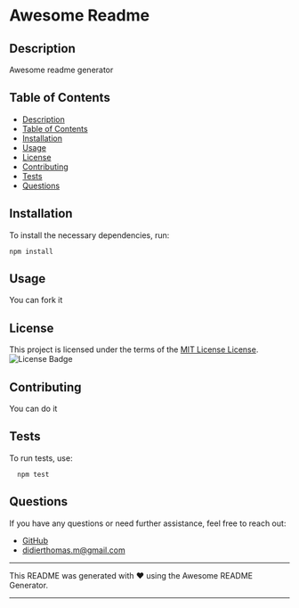 
  # Awesome Readme

  ## Description
  
  Awesome readme generator
  
  ## Table of Contents
  
  - [Description](#description)
  - [Table of Contents](#table-of-contents)
  - [Installation](#installation)
  - [Usage](#usage)
  - [License](#license)
  - [Contributing](#contributing)
  - [Tests](#tests)
  - [Questions](#questions)
  
  ## Installation
  
  To install the necessary dependencies, run:
  ```
  npm install
  ```
  
  ## Usage
  
  You can fork it
  
  ## License
  
  This project is licensed under the terms of the [MIT License License](https://api.github.com/licenses/mit).
  ![License Badge](https://img.shields.io/badge/License-MIT%20License-blue.svg)
  
  ## Contributing
  
  You can do it
  
  ## Tests
  
  To run tests, use:
  ```
    npm test
  ```
  
  ## Questions
  
  If you have any questions or need further assistance, feel free to reach out:
  
  - [GitHub](https://github.com/didierthomasm)
  - didierthomas.m@gmail.com
  
  ---
  
  This README was generated with ❤️ using the Awesome README Generator.
  
  ---

